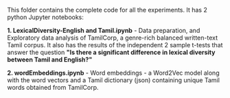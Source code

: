 This folder contains the complete code for all the experiments. It has 2 python Jupyter notebooks:

  **1. LexicalDiversity-English and Tamil.ipynb** - Data preparation, and Exploratory data analysis of TamilCorp, a genre-rich balanced written-text Tamil corpus. It also has the results of the independent 2 sample t-tests that answer the question **"Is there a significant difference in lexical diversity between Tamil and English?"**
  
  **2. wordEmbeddings.ipynb** - Word embeddings - a Word2Vec model along with the word vectors and a Tamil dictionary (json) containing unique Tamil words obtained from TamilCorp.
